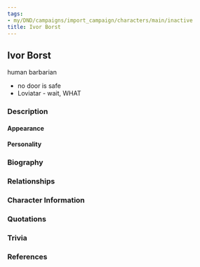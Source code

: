 ```yaml
---
tags:
- my/DND/campaigns/import_campaign/characters/main/inactive
title: Ivor Borst
---
```


## Ivor Borst

human barbarian

- no door is safe
- Loviatar - wait, WHAT

### Description

#### Appearance

#### Personality

### Biography

### Relationships

### Character Information

### Quotations

### Trivia

### References
